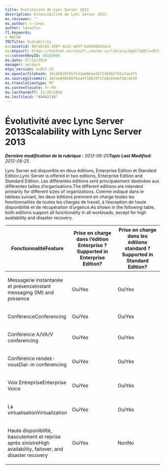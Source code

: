 ```yaml
---
title: Évolutivité de Lync Server 2013
description: Extensibilité de Lync Server 2013.
ms.reviewer: ''
ms.author: v-lanac
author: lanachin
f1.keywords:
- NOCSH
TOCTitle: Scalability
ms:assetid: 46fa0cb5-1507-4a12-ad3f-ba64585e2dc4
ms:mtpsurl: https://technet.microsoft.com/en-us/library/Gg417160(v=OCS.15)
ms:contentKeyID: 48183995
ms.date: 07/23/2014
manager: serdars
mtps_version: v=OCS.15
ms.openlocfilehash: 28cd5820755ffd1eb863ed6f2369b5756a7ae3f5
ms.sourcegitcommit: 36fee89bb887bea4f18b19f17a8c69daf5bc423d
ms.translationtype: MT
ms.contentlocale: fr-FR
ms.lasthandoff: 11/26/2020
ms.locfileid: "49442116"
---
```

# <a name="scalability-with-lync-server-2013"></a><span data-ttu-id="1d59f-103">Évolutivité avec Lync Server 2013</span><span class="sxs-lookup"><span data-stu-id="1d59f-103">Scalability with Lync Server 2013</span></span>

<div data-xmlns="http://www.w3.org/1999/xhtml">

<div class="topic" data-xmlns="http://www.w3.org/1999/xhtml" data-msxsl="urn:schemas-microsoft-com:xslt" data-cs="https://msdn.microsoft.com/">

<div data-asp="https://msdn2.microsoft.com/asp">



</div>

<div id="mainSection">

<div id="mainBody"><span data-ttu-id="1d59f-104">

<span> </span></span><span class="sxs-lookup"><span data-stu-id="1d59f-104">

<span> </span></span></span>

<span data-ttu-id="1d59f-105">_**Dernière modification de la rubrique :** 2012-06-25_</span><span class="sxs-lookup"><span data-stu-id="1d59f-105">_**Topic Last Modified:** 2012-06-25_</span></span>

<span data-ttu-id="1d59f-106">Lync Server est disponible en deux éditions, Enterprise Edition et Standard Edition.</span><span class="sxs-lookup"><span data-stu-id="1d59f-106">Lync Server is offered in two editions, Enterprise Edition and Standard Edition.</span></span> <span data-ttu-id="1d59f-107">Les différentes éditions sont principalement destinées aux différentes tailles d’organisations.</span><span class="sxs-lookup"><span data-stu-id="1d59f-107">The different editions are intended primarily for different sizes of organizations.</span></span> <span data-ttu-id="1d59f-108">Comme indiqué dans le tableau suivant, les deux éditions prennent en charge toutes les fonctionnalités de toutes les charges de travail, à l’exception de haute disponibilité et de récupération d’urgence.</span><span class="sxs-lookup"><span data-stu-id="1d59f-108">As shown in the following table, both editions support all functionality in all workloads, except for high availability and disaster recovery.</span></span>


<table>
<colgroup>
<col style="width: 33%" />
<col style="width: 33%" />
<col style="width: 33%" />
</colgroup>
<thead>
<tr class="header">
<th><span data-ttu-id="1d59f-109">Fonctionnalité</span><span class="sxs-lookup"><span data-stu-id="1d59f-109">Feature</span></span></th>
<th><span data-ttu-id="1d59f-110">Prise en charge dans l’édition Enterprise ?</span><span class="sxs-lookup"><span data-stu-id="1d59f-110">Supported in Enterprise Edition?</span></span></th>
<th><span data-ttu-id="1d59f-111">Prise en charge dans les éditions standard ?</span><span class="sxs-lookup"><span data-stu-id="1d59f-111">Supported in Standard Edition?</span></span></th>
</tr>
</thead>
<tbody>
<tr class="odd">
<td><p><span data-ttu-id="1d59f-112">Messagerie instantanée et présence</span><span class="sxs-lookup"><span data-stu-id="1d59f-112">Instant messaging (IM) and presence</span></span></p></td>
<td><p><span data-ttu-id="1d59f-113">Oui</span><span class="sxs-lookup"><span data-stu-id="1d59f-113">Yes</span></span></p></td>
<td><p><span data-ttu-id="1d59f-114">Oui</span><span class="sxs-lookup"><span data-stu-id="1d59f-114">Yes</span></span></p></td>
</tr>
<tr class="even">
<td><p><span data-ttu-id="1d59f-115">Conférence</span><span class="sxs-lookup"><span data-stu-id="1d59f-115">Conferencing</span></span></p></td>
<td><p><span data-ttu-id="1d59f-116">Oui</span><span class="sxs-lookup"><span data-stu-id="1d59f-116">Yes</span></span></p></td>
<td><p><span data-ttu-id="1d59f-117">Oui</span><span class="sxs-lookup"><span data-stu-id="1d59f-117">Yes</span></span></p></td>
</tr>
<tr class="odd">
<td><p><span data-ttu-id="1d59f-118">Conférence A/V</span><span class="sxs-lookup"><span data-stu-id="1d59f-118">A/V conferencing</span></span></p></td>
<td><p><span data-ttu-id="1d59f-119">Oui</span><span class="sxs-lookup"><span data-stu-id="1d59f-119">Yes</span></span></p></td>
<td><p><span data-ttu-id="1d59f-120">Oui</span><span class="sxs-lookup"><span data-stu-id="1d59f-120">Yes</span></span></p></td>
</tr>
<tr class="even">
<td><p><span data-ttu-id="1d59f-121">Conférence rendez-vous</span><span class="sxs-lookup"><span data-stu-id="1d59f-121">Dial-in conferencing</span></span></p></td>
<td><p><span data-ttu-id="1d59f-122">Oui</span><span class="sxs-lookup"><span data-stu-id="1d59f-122">Yes</span></span></p></td>
<td><p><span data-ttu-id="1d59f-123">Oui</span><span class="sxs-lookup"><span data-stu-id="1d59f-123">Yes</span></span></p></td>
</tr>
<tr class="odd">
<td><p><span data-ttu-id="1d59f-124">Voix Entreprise</span><span class="sxs-lookup"><span data-stu-id="1d59f-124">Enterprise Voice</span></span></p></td>
<td><p><span data-ttu-id="1d59f-125">Oui</span><span class="sxs-lookup"><span data-stu-id="1d59f-125">Yes</span></span></p></td>
<td><p><span data-ttu-id="1d59f-126">Oui</span><span class="sxs-lookup"><span data-stu-id="1d59f-126">Yes</span></span></p></td>
</tr>
<tr class="even">
<td><p><span data-ttu-id="1d59f-127">La virtualisation</span><span class="sxs-lookup"><span data-stu-id="1d59f-127">Virtualization</span></span></p></td>
<td><p><span data-ttu-id="1d59f-128">Oui</span><span class="sxs-lookup"><span data-stu-id="1d59f-128">Yes</span></span></p></td>
<td><p><span data-ttu-id="1d59f-129">Oui</span><span class="sxs-lookup"><span data-stu-id="1d59f-129">Yes</span></span></p></td>
</tr>
<tr class="odd">
<td><p><span data-ttu-id="1d59f-130">Haute disponibilité, basculement et reprise après sinistre</span><span class="sxs-lookup"><span data-stu-id="1d59f-130">High availability, failover, and disaster recovery</span></span></p></td>
<td><p><span data-ttu-id="1d59f-131">Oui</span><span class="sxs-lookup"><span data-stu-id="1d59f-131">Yes</span></span></p></td>
<td><p><span data-ttu-id="1d59f-132">Non</span><span class="sxs-lookup"><span data-stu-id="1d59f-132">No</span></span></p></td>
</tr>
</tbody>
</table><span data-ttu-id="1d59f-133">


</div>

<span> </span>

</div>

</div>

</span><span class="sxs-lookup"><span data-stu-id="1d59f-133">


</div>

<span> </span>

</div>

</div>

</span></span></div>

